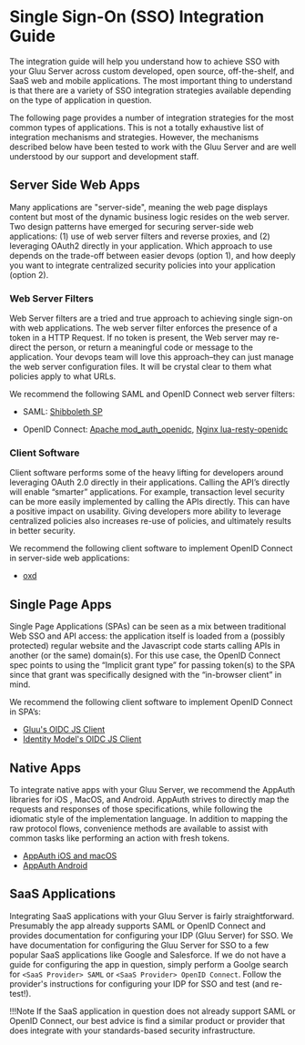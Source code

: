 # Single Sign-On (SSO) Integration Guide
The integration guide will help you understand how to achieve SSO with your Gluu Server across custom developed, open source, off-the-shelf, and SaaS web and mobile applications. The most important thing to understand is that there are a variety of SSO integration strategies available depending on the type of application in question. 

The following page provides a number of integration strategies for the most common types of applications. This is not a totally exhaustive list of integration mechanisms and strategies. However, the mechanisms described below have been tested to work with the Gluu Server and are well understood by our support and development staff.  

## Server Side Web Apps
Many applications are "server-side", meaning the web page displays content but most of the dynamic business logic resides on the web server. Two design patterns have emerged for securing server-side web applications: (1) use of web server filters and reverse proxies, and (2) leveraging OAuth2 directly in your application. Which approach to use depends on the trade-off between easier devops (option 1), and how deeply you want to integrate centralized security policies into your application (option 2).

### Web Server Filters
Web Server filters are a tried and true approach to achieving single sign-on with web applications. The web server filter enforces the presence of a token in a HTTP Request. If no token is present, the Web server may re-direct the person, or return a meaningful code or message to the application. Your devops team will love this approach–they can just manage the web server configuration files. It will be crystal clear to them what policies apply to what URLs. 

We recommend the following SAML and OpenID Connect web server filters: 
  
- SAML: [Shibboleth SP](./webapps/saml-sp.md)     

- OpenID Connect: [Apache mod_auth_openidc](./webapps/openidc-rp.md), [Nginx lua-resty-openidc](https://github.com/pingidentity/lua-resty-openidc)

### Client Software 
Client software performs some of the heavy lifting for developers around leveraging OAuth 2.0 directly in their applications. Calling the API’s directly will enable “smarter” applications. For example, transaction level security can be more easily implemented by calling the APIs directly. This can have a positive impact on usability. Giving developers more ability to leverage centralized policies also increases re-use of policies, and ultimately results in better security. 

We recommend the following client software to implement OpenID Connect in server-side web applications:

- [oxd](https://gluu.org/docs/oxd)

## Single Page Apps
Single Page Applications (SPAs) can be seen as a mix between traditional Web SSO and API access: the application itself is loaded from a (possibly protected) regular website and the Javascript code starts calling APIs in another (or the same) domain(s). For this use case, the OpenID Connect spec points to using the “Implicit grant type” for passing token(s) to the SPA since that grant was specifically designed with the “in-browser client” in mind. 

We recommend the following client software to implement OpenID Connect in SPA’s:

- [Gluu's OIDC JS Client](./oauth-js-implicit.md/)
- [Identity Model's OIDC JS Client](https://github.com/IdentityModel/oidc-client-js)

## Native Apps
To integrate native apps with your Gluu Server, we recommend the AppAuth libraries for iOS , MacOS, and Android. AppAuth strives to directly map the requests and responses of those specifications, while following the idiomatic style of the implementation language. In addition to mapping the raw protocol flows, convenience methods are available to assist with common tasks like performing an action with fresh tokens.

- [AppAuth iOS and macOS](https://github.com/openid/AppAuth-iOS)
- [AppAuth Android](https://github.com/openid/AppAuth-Android)

## SaaS Applications 
Integrating SaaS applications with your Gluu Server is fairly straightforward. Presumably the app already supports SAML or OpenID Connect and provides documentation for configuring your IDP (Gluu Server) for SSO. We have documentation for configuring the Gluu Server for SSO to a few popular SaaS applications like Google and Salesforce. If we do not have a guide for configuring the app in question, simply perform a Goolge search for `<SaaS Provider> SAML` or `<SaaS Provider> OpenID Connect`. Follow the provider's instructions for configuring your IDP for SSO and test (and re-test!). 

!!!Note
    If the SaaS application in question does not already support SAML or OpenID Connect, our best advice is find a similar product or provider that does integrate with your standards-based security infrastructure. 



